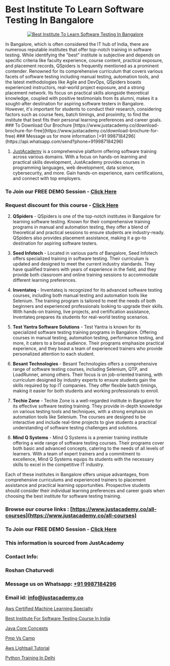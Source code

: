 # Best Institute To Learn Software Testing In Bangalore

<p align="center">
  <a href="https://justacademy.co/program-detail/software-testing">
    <img src="https://justacademy.co/storage2/program_images/1704700438.webp" alt="Best Institute To Learn Software Testing In Bangalore">
  </a>
</p>
In Bangalore, which is often considered the IT hub of India, there are numerous reputable institutes that offer top-notch training in software testing. While identifying the "best" institute is subjective and depends on specific criteria like faculty experience, course content, practical exposure, and placement records, QSpiders is frequently mentioned as a prominent contender. Renowned for its comprehensive curriculum that covers various facets of software testing including manual testing, automation tools, and the latest methodologies like Agile and DevOps, QSpiders boasts experienced instructors, real-world project exposure, and a strong placement network. Its focus on practical skills alongside theoretical knowledge, coupled with positive testimonials from its alumni, makes it a sought-after destination for aspiring software testers in Bangalore. However, it's important for students to conduct their research, considering factors such as course fees, batch timings, and proximity, to find the institute that best fits their personal learning preferences and career goals.
### To Download Our Brochure [https://www.justacademy.co/download-brochure-for-free](https://www.justacademy.co/download-brochure-for-free)
### Message us for more information [+91 9987184296](https://api.whatsapp.com/send?phone=919987184296)

1) [JustAcademy](https://justacademy.co) is a comprehensive platform offering software training across various domains. With a focus on hands-on learning and practical skills development, JustAcademy provides courses in programming languages, web development, data science, cybersecurity, and more. Gain hands-on experience, earn certifications, and connect with top employers.

### To Join our FREE DEMO Session - [Click Here](https://www.justacademy.co/register-for-course-demo/)
### Request discount for this course - [Click Here](https://justacademy.co/contact-us/)

2) **QSpiders** - QSpiders is one of the top-notch institutes in Bangalore for learning software testing. Known for their comprehensive training programs in manual and automation testing, they offer a blend of theoretical and practical sessions to ensure students are industry-ready. QSpiders also provides placement assistance, making it a go-to destination for aspiring software testers.

3) **Seed Infotech** - Located in various parts of Bangalore, Seed Infotech offers specialized training in software testing. Their curriculum is updated and designed to meet the current industry standards. They have qualified trainers with years of experience in the field, and they provide both classroom and online training sessions to accommodate different learning preferences.

4) **Inventateq** - Inventateq is recognized for its advanced software testing courses, including both manual testing and automation tools like Selenium. The training program is tailored to meet the needs of both beginners and experienced professionals looking to upgrade their skills. With hands-on training, live projects, and certification assistance, Inventateq prepares its students for real-world testing scenarios.

5) **Test Yantra Software Solutions** - Test Yantra is known for its specialized software testing training programs in Bangalore. Offering courses in manual testing, automation testing, performance testing, and more, it caters to a broad audience. Their programs emphasize practical experience, and they boast a team of experienced trainers who provide personalized attention to each student.

6) **Besant Technologies** - Besant Technologies offers a comprehensive range of software testing courses, including Selenium, QTP, and LoadRunner, among others. Their focus is on job-oriented training, with curriculum designed by industry experts to ensure students gain the skills required by top IT companies. They offer flexible batch timings, making it easier for both students and working professionals to enroll.

7) **Techie Zone** - Techie Zone is a well-regarded institute in Bangalore for its effective software testing training. They provide in-depth knowledge on various testing tools and techniques, with a strong emphasis on automation tools like Selenium. The courses are designed to be interactive and include real-time projects to give students a practical understanding of software testing challenges and solutions.

8) **Mind Q Systems** - Mind Q Systems is a premier training institute offering a wide range of software testing courses. Their programs cover both basic and advanced concepts, catering to the needs of all levels of learners. With a team of expert trainers and a commitment to excellence, Mind Q Systems equips its students with the necessary skills to excel in the competitive IT industry.

Each of these institutes in Bangalore offers unique advantages, from comprehensive curriculums and experienced trainers to placement assistance and practical learning opportunities. Prospective students should consider their individual learning preferences and career goals when choosing the best institute for software testing training.

### Browse our course links : [https://www.justacademy.co/all-courses](https://www.justacademy.co/all-courses) 
### To Join our FREE DEMO Session - [Click Here](https://www.justacademy.co/register-for-course-demo)


### This information is sourced from JustAcademy
### Contact Info:
### Roshan Chaturvedi
### Message us on Whatsapp: [+91 9987184296](https://api.whatsapp.com/send?phone=919987184296)
### Email id: [info@justacademy.co](mailto:info@justacademy.co)
                
[Aws Certified Machine Learning Specialty](https://www.linkedin.com/pulse/aws-certified-machine-learning-specialty-justacademy-thane-96k9c?trackingId=JnpaTHajzmjiggSnFpygcQ%3D%3D&lipi=urn%3Ali%3Apage%3Ad_flagship3_company_admin%3B5LFFxHfxSIO4W925HATEJA%3D%3D)

[Best Institute For Software Testing Course In India](https://www.linkedin.com/pulse/best-institute-software-testing-course-india-justacademy-coimbatore-0quae?trackingId=64tCY%2B%2FWqZSkQRWXqpr1XA%3D%3D&lipi=urn%3Ali%3Apage%3Ad_flagship3_company_admin%3By22MVqO%2BQeqrnkw6fmQaIA%3D%3D)

[Java Core Concepts](https://medium.com/@abhidnya.1068/java-core-concepts-9ee0e6bd5f22)

[Pmp Vs Camp](https://medium.com/@ranepooja/pmp-vs-camp-315f8537d19e)

[Aws Lightsail Tutorial](https://justacademyin.github.io/justacademy/aws-lightsail-tutorial)

[Python Training In Delhi](https://justacademyin.github.io/justacademy/python-training-in-delhi)


